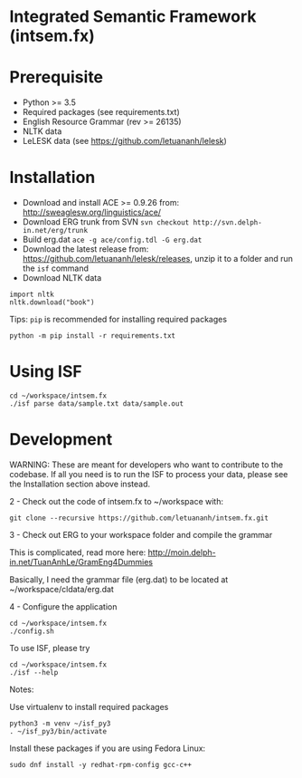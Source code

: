 Integrated Semantic Framework (intsem.fx)
=========

# Prerequisite

* Python >= 3.5
* Required packages (see requirements.txt)
* English Resource Grammar (rev >= 26135)
* NLTK data
* LeLESK data (see https://github.com/letuananh/lelesk)

# Installation

* Download and install ACE >= 0.9.26 from: http://sweaglesw.org/linguistics/ace/
* Download ERG trunk from SVN `svn checkout http://svn.delph-in.net/erg/trunk`
* Build erg.dat `ace -g ace/config.tdl -G erg.dat`
* Download the latest release from: https://github.com/letuananh/lelesk/releases, unzip it to a folder and run the `isf` command
* Download NLTK data
```
import nltk
nltk.download("book")
```


Tips:
`pip` is recommended for installing required packages
```
python -m pip install -r requirements.txt
```


# Using ISF

```
cd ~/workspace/intsem.fx
./isf parse data/sample.txt data/sample.out
```

# Development

WARNING: These are meant for developers who want to contribute to the codebase. If all you need is to run the ISF to process your data, please see the Installation section above instead.

2 - Check out the code of intsem.fx to ~/workspace with:

```
git clone --recursive https://github.com/letuananh/intsem.fx.git
```

3 - Check out ERG to your workspace folder and compile the grammar

This is complicated, read more here: http://moin.delph-in.net/TuanAnhLe/GramEng4Dummies

Basically, I need the grammar file (erg.dat) to be located at ~/workspace/cldata/erg.dat

4 - Configure the application
```
cd ~/workspace/intsem.fx
./config.sh
```
To use ISF, please try
```
cd ~/workspace/intsem.fx
./isf --help
```

Notes:

Use virtualenv to install required packages
```
python3 -m venv ~/isf_py3
. ~/isf_py3/bin/activate
```

Install these packages if you are using Fedora Linux:
```
sudo dnf install -y redhat-rpm-config gcc-c++
```
